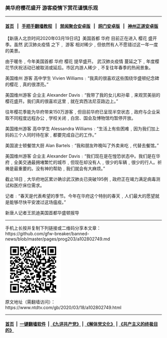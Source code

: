 ### 美华府樱花盛开  游客疫情下赏花谨慎乐观
------------------------

#### [首页](https://github.com/gfw-breaker/banned-news/blob/master/README.md) &nbsp;&nbsp;|&nbsp;&nbsp; [手把手翻墙教程](https://github.com/gfw-breaker/guides/wiki) &nbsp;&nbsp;|&nbsp;&nbsp; [禁闻聚合安卓版](https://github.com/gfw-breaker/bn-android) &nbsp;&nbsp;|&nbsp;&nbsp; [网门安卓版](https://github.com/oGate2/oGate) &nbsp;&nbsp;|&nbsp;&nbsp; [神州正道安卓版](https://github.com/SzzdOgate/update) 



<div><div class="post_content" itemprop="articleBody">
 <p>
  【新唐人北京时间2020年03月19日讯】美国首都
  <ok href="https://www.ntdtv.com/gb/华府.htm">
   华府
  </ok>
  目前正在进入
  <ok href="https://www.ntdtv.com/gb/樱花.htm">
   樱花
  </ok>
  盛开季。虽然
  <ok href="https://www.ntdtv.com/gb/442749.htm">
   武汉肺炎疫情
  </ok>
  之下﹐
  <ok href="https://www.ntdtv.com/gb/游客.htm">
   游客
  </ok>
  相对稀少﹐但依然有人不愿错过这一年一度的美景。
 </p>
 <p>
  由于暖冬﹐今年美国首都
  <ok href="https://www.ntdtv.com/gb/华府.htm">
   华府
  </ok>
  <ok href="https://www.ntdtv.com/gb/樱花.htm">
   樱花
  </ok>
  提早盛开。
  <ok href="https://www.ntdtv.com/gb/442749.htm">
   武汉肺炎疫情
  </ok>
  蔓延之下﹐年度樱花节庆祝活动已被取消或延后。市区内游人稀少﹐不复往年春季的热闹景象。
 </p>
 <p>
  美国维州
  <ok href="https://www.ntdtv.com/gb/游客.htm">
   游客
  </ok>
  高中学生 Vivien Williams﹕“我真的很喜欢这些围绕华盛顿纪念碑的樱花﹐真的很漂亮。”
 </p>
 <p>
  美国维州游客 企业主 Alexander Davis﹕“我带了我的女儿和孙辈﹐来观赏美丽的樱花盛开。我们真的很喜欢这里﹐就在宾西法尼亚路边上。”
 </p>
 <p>
  往年樱花季能为华府带来150万游客﹐但目前华府已呈现半空状态﹐政府与企业采取不同程度远程办公﹐学校关闭﹐白宫、国会及博物馆均暂停开放。
 </p>
 <p>
  美国维州游客 高中学生 Alessandra Williams﹕“生活上有些困难﹐因为我们加上妈妈三个人同时待在家﹐都要完成自己的工作。”
 </p>
 <p>
  美国波士顿餐馆大厨 Alan Bartels﹕“我和朋友昨晚叫了外卖来吃﹐代替去餐馆。”
 </p>
 <p>
  美国维州游客 企业主 Alexander Davis﹕“我们现在是在惶恐状态中。我们是在华府﹐全美交通最拥堵繁忙的城市﹐但现在却没有人﹐很少的车辆﹐很少的行人。祈祷是最重要的。没有神的帮助﹐我们就会有大麻烦。”
 </p>
 <p>
  截止18日﹐大华府地区累计确诊武汉肺炎已突破195例﹐政府正在竭力满足病毒测试和医疗床位需求。
 </p>
 <p>
  记者﹕“春天是代表希望的季节。今年在华府这个特别的春天﹐人们最大的愿望就是能够尽快平安渡过这场瘟疫。”
 </p>
 <p>
  新唐人记者王凯迪美国首都华盛顿报导
 </p>
 <div class="single_ad">
 </div>
</div>
</div>
<hr/>
手机上长按并复制下列链接或二维码分享本文章：<br/>
https://github.com/gfw-breaker/banned-news/blob/master/pages/prog203/a102802749.md <br/>
<a href='https://github.com/gfw-breaker/banned-news/blob/master/pages/prog203/a102802749.md'><img src='https://github.com/gfw-breaker/banned-news/blob/master/pages/prog203/a102802749.md.png'/></a> <br/>
原文地址（需翻墙访问）：https://www.ntdtv.com/gb/2020/03/18/a102802749.html


------------------------
#### [首页](https://github.com/gfw-breaker/banned-news/blob/master/README.md) &nbsp;|&nbsp; [一键翻墙软件](https://github.com/gfw-breaker/nogfw/blob/master/README.md) &nbsp;| [《九评共产党》](https://github.com/gfw-breaker/9ping.md/blob/master/README.md#九评之一评共产党是什么) | [《解体党文化》](https://github.com/gfw-breaker/jtdwh.md/blob/master/README.md) | [《共产主义的终极目的》](https://github.com/gfw-breaker/gczydzjmd.md/blob/master/README.md)


<img src='http://gfw-breaker.win/banned-news/pages/prog203/a102802749.md' width='0px' height='0px'/>